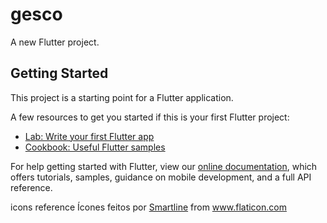 # gesco

A new Flutter project.

## Getting Started

This project is a starting point for a Flutter application.

A few resources to get you started if this is your first Flutter project:

- [Lab: Write your first Flutter app](https://flutter.dev/docs/get-started/codelab)
- [Cookbook: Useful Flutter samples](https://flutter.dev/docs/cookbook)

For help getting started with Flutter, view our
[online documentation](https://flutter.dev/docs), which offers tutorials,
samples, guidance on mobile development, and a full API reference.

icons reference
Ícones feitos por <a href="https://www.flaticon.com/br/autores/smartline" title="Smartline">Smartline</a> from <a href="https://www.flaticon.com/br/" title="Flaticon"> www.flaticon.com</a>
